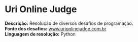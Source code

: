 # Uri Online Judge
**Descrição:** Resolução de diversos desafios de programação.<br>
**Fonte dos desafios:** www.urionlinejudge.com.br<br>
**Linguagem de resolução:** Python

